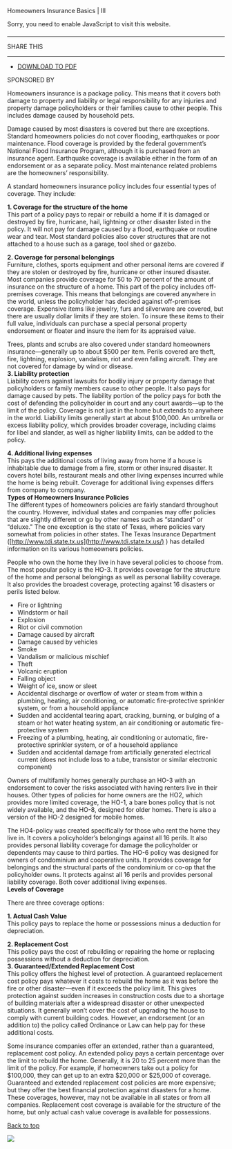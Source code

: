 Homeowners Insurance Basics | III

Sorry, you need to enable JavaScript to visit this website.

#### 

---

SHARE THIS

---

* [DOWNLOAD TO PDF](/customprint/article/homeowners-insurance-basics)

SPONSORED BY

Homeowners insurance is a package policy. This means that it covers both damage to property and liability or legal responsibility for any injuries and property damage policyholders or their families cause to other people. This includes damage caused by household pets.

Damage caused by most disasters is covered but there are exceptions. Standard homeowners policies do not cover flooding, earthquakes or poor maintenance. Flood coverage is provided by the federal government’s National Flood Insurance Program, although it is purchased from an insurance agent. Earthquake coverage is available either in the form of an endorsement or as a separate policy. Most maintenance related problems are the homeowners’ responsibility.

A standard homeowners insurance policy includes four essential types of coverage. They include:

**1. Coverage for the structure of the home**  
This part of a policy pays to repair or rebuild a home if it is damaged or destroyed by fire, hurricane, hail, lightning or other disaster listed in the policy. It will not pay for damage caused by a flood, earthquake or routine wear and tear. Most standard policies also cover structures that are not attached to a house such as a garage, tool shed or gazebo.  
  
  
**2. Coverage for personal belongings**  
Furniture, clothes, sports equipment and other personal items are covered if they are stolen or destroyed by fire, hurricane or other insured disaster. Most companies provide coverage for 50 to 70 percent of the amount of insurance on the structure of a home. This part of the policy includes off-premises coverage. This means that belongings are covered anywhere in the world, unless the policyholder has decided against off-premises coverage. Expensive items like jewelry, furs and silverware are covered, but there are usually dollar limits if they are stolen. To insure these items to their full value, individuals can purchase a special personal property endorsement or floater and insure the item for its appraised value.

Trees, plants and scrubs are also covered under standard homeowners insurance—generally up to about $500 per item. Perils covered are theft, fire, lightning, explosion, vandalism, riot and even falling aircraft. They are not covered for damage by wind or disease.  
 **3. Liability protection**   
Liability covers against lawsuits for bodily injury or property damage that policyholders or family members cause to other people. It also pays for damage caused by pets. The liability portion of the policy pays for both the cost of defending the policyholder in court and any court awards—up to the limit of the policy. Coverage is not just in the home but extends to anywhere in the world. Liability limits generally start at about $100,000. An umbrella or excess liability policy, which provides broader coverage, including claims for libel and slander, as well as higher liability limits, can be added to the policy.

**4. Additional living expenses**  
This pays the additional costs of living away from home if a house is inhabitable due to damage from a fire, storm or other insured disaster. It covers hotel bills, restaurant meals and other living expenses incurred while the home is being rebuilt. Coverage for additional living expenses differs from company to company.  
 **Types of Homeowners Insurance Policies**  
The different types of homeowners policies are fairly standard throughout the country. However, individual states and companies may offer policies that are slightly different or go by other names such as “standard" or “deluxe." The one exception is the state of Texas, where policies vary somewhat from policies in other states. The Texas Insurance Department ([http://www.tdi.state.tx.us](http://www.tdi.state.tx.us/) ) has detailed information on its various homeowners policies.

People who own the home they live in have several policies to choose from. The most popular policy is the HO-3. It provides coverage for the structure of the home and personal belongings as well as personal liability coverage. It also provides the broadest coverage, protecting against 16 disasters or perils listed below.

* Fire or lightning
* Windstorm or hail
* Explosion
* Riot or civil commotion
* Damage caused by aircraft
* Damage caused by vehicles
* Smoke
* Vandalism or malicious mischief
* Theft
* Volcanic eruption
* Falling object
* Weight of ice, snow or sleet
* Accidental discharge or overflow of water or steam from within a plumbing, heating, air conditioning, or automatic fire-protective sprinkler system, or from a household appliance
* Sudden and accidental tearing apart, cracking, burning, or bulging of a steam or hot water heating system, an air conditioning or automatic fire-protective system
* Freezing of a plumbing, heating, air conditioning or automatic, fire-protective sprinkler system, or of a household appliance
* Sudden and accidental damage from artificially generated electrical current (does not include loss to a tube, transistor or similar electronic   
  component)

Owners of multifamily homes generally purchase an HO-3 with an endorsement to cover the risks associated with having renters live in their houses. Other types of policies for home owners are the HO2, which provides more limited coverage, the HO-1, a bare bones policy that is not widely available, and the HO-8, designed for older homes. There is also a version of the HO-2 designed for mobile homes.

The HO4-policy was created specifically for those who rent the home they live in. It covers a policyholder’s belongings against all 16 perils. It also provides personal liability coverage for damage the policyholder or dependents may cause to third parties. The HO-6 policy was designed for owners of condominium and cooperative units. It provides coverage for belongings and the structural parts of the condominium or co-op that the policyholder owns. It protects against all 16 perils and provides personal liability coverage. Both cover additional living expenses.  
 **Levels of Coverage**

There are three coverage options:  
  
  
**1. Actual Cash Value**  
This policy pays to replace the home or possessions minus a deduction for depreciation.  
  
  
**2. Replacement Cost**  
This policy pays the cost of rebuilding or repairing the home or replacing possessions without a deduction for depreciation.  
 **3. Guaranteed/Extended Replacement Cost**   
This policy offers the highest level of protection. A guaranteed replacement cost policy pays whatever it costs to rebuild the home as it was before the fire or other disaster—even if it exceeds the policy limit. This gives protection against sudden increases in construction costs due to a shortage of building materials after a widespread disaster or other unexpected situations. It generally won’t cover the cost of upgrading the house to comply with current building codes. However, an endorsement (or an addition to) the policy called Ordinance or Law can help pay for these additional costs.

Some insurance companies offer an extended, rather than a guaranteed, replacement cost policy. An extended policy pays a certain percentage over the limit to rebuild the home. Generally, it is 20 to 25 percent more than the limit of the policy. For example, if homeowners take out a policy for $100,000, they can get up to an extra $20,000 or $25,000 of coverage. Guaranteed and extended replacement cost policies are more expensive; but they offer the best financial protection against disasters for a home. These coverages, however, may not be available in all states or from all companies. Replacement cost coverage is available for the structure of the home, but only actual cash value coverage is available for possessions.

[Back to top](#top)

 ![](https://px.ads.linkedin.com/collect/?pid=80820&fmt=gif)